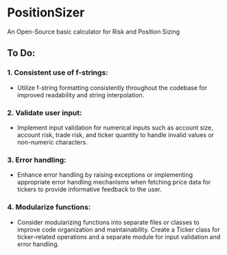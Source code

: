 # PositionSizer
An Open-Source basic calculator for Risk and Position Sizing


## To Do:
### 1. Consistent use of f-strings: 
 - Utilize f-string formatting consistently throughout the codebase for improved readability and string interpolation.
 ### 2. Validate user input: 
- Implement input validation for numerical inputs such as account size, account risk, trade risk, and ticker quantity to handle invalid values or non-numeric characters.
### 3. Error handling: 
- Enhance error handling by raising exceptions or implementing appropriate error handling mechanisms when fetching price data for tickers to provide informative feedback to the user.
### 4. Modularize functions: 
- Consider modularizing functions into separate files or classes to improve code organization and maintainability. Create a Ticker class for ticker-related operations and a separate module for input validation and error handling.
